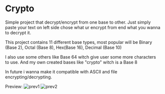 # Crypto

Simple project that decrypt/encrypt from one base to other.
Just simply paste your text on left side chose what ur encrypt from end what you wanna to decrypt it.

This project contains 11 different base types, most popular will be Binary (Base 2), Octal (Base 8), Hex(Base 16), Decimal (Base 10)

I also use some others like Base 64 witch give user some more characters to use.
And my own created bases like "crypto" witch is a Base 8

In future i wanna make it compatible with ASCII and file encrypting/decrypting.

Preview:
![prev1](https://github.com/RekenGit/Crypto/assets/72222392/6dc45c2d-76ab-4b53-b84e-499a2173fa04)
![prev2](https://github.com/RekenGit/Crypto/assets/72222392/3137c321-7f88-42c6-a29b-5cd6f1ee6a08)
